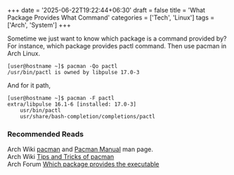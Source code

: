 +++
date = '2025-06-22T19:22:44+06:30'
draft = false
title = 'What Package Provides What Command'
categories = ['Tech', 'Linux']
tags = ['Arch', 'System']
+++

Sometime we just want to know which package is a command provided by? For instance, which package provides pactl command.  Then use pacman in Arch Linux.

```text
[user@hostname ~]$ pacman -Qo pactl
/usr/bin/pactl is owned by libpulse 17.0-3
```

And for it path,

```text
[user@hostname ~]$ pacman -F pactl
extra/libpulse 16.1-6 [installed: 17.0-3]
    usr/bin/pactl
    usr/share/bash-completion/completions/pactl
```

### Recommended Reads

Arch Wiki [pacman](https://wiki.archlinux.org/title/Pacman) and [Pacman Manual](https://man.archlinux.org/man/pacman.8) man page.  
Arch Wiki [Tips and Tricks of pacman](https://wiki.archlinux.org/title/Pacman/Tips_and_tricks)  
Arch Forum [Which package provides the executable](https://bbs.archlinux.org/viewtopic.php?id=262806)